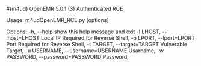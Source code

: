 #(m4ud) OpenEMR 5.0.1 (3) Authenticated RCE


Usage: m4udOpenEMR_RCE.py [options]

  Options:
  -h, --help            show this help message and exit
  -l LHOST, --lhost=LHOST
                        Local IP Required for Reverse Shell,
  -p LPORT, --lport=LPORT
                        Port Required for Reverse Shell,
  -t TARGET, --target=TARGET
                        Vulnerable Target,
  -u USERNAME, --username=USERNAME
                        Usarname,
  -w PASSWORD, --password=PASSWORD
                        Password,
